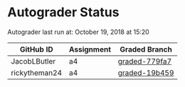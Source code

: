 # Autograder Status
Autograder last run at: October 19, 2018 at 15:20

| GitHub ID | Assignment | Graded Branch |
|-----------|------------|---------------|
| JacobLButler | a4 | [graded-779fa7](https://github.com/Fall2018COMP401-001/a4-JacobLButler/tree/graded-779fa7) | 
| rickytheman24 | a4 | [graded-19b459](https://github.com/Fall2018COMP401-001/a4-rickytheman24/tree/graded-19b459) | 

